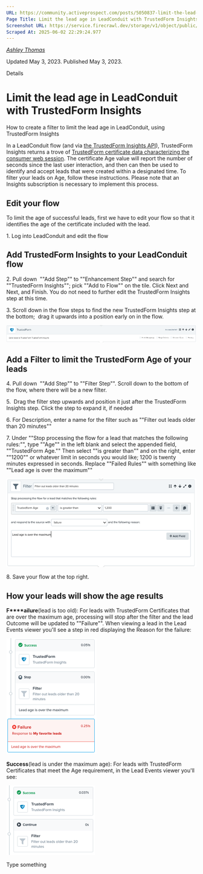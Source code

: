 ```yaml
---
URL: https://community.activeprospect.com/posts/5050837-limit-the-lead-age-in-leadconduit-with-trustedform-insights
Page Title: Limit the lead age in LeadConduit with TrustedForm Insights
Screenshot URL: https://service.firecrawl.dev/storage/v1/object/public/media/screenshot-d19ef0d1-4324-4767-9c8a-7f6c66d7fe4b.png
Scraped At: 2025-06-02 22:29:24.977
---
```



[_Ashley Thomas_](https://community.activeprospect.com/memberships/7557566-ashley-thomas)

Updated May 3, 2023. Published May 3, 2023.

Details

# Limit the lead age in LeadConduit with TrustedForm Insights

How to create a filter to limit the lead age in LeadConduit, using TrustedForm Insights

In a LeadConduit flow (and via [the TrustedForm Insights API](https://developers.activeprospect.com/docs/trustedform/api/v3.0/tag/Retrieving-Insights/)), TrustedForm Insights returns a trove of [TrustedForm certificate data characterizing the consumer web session](https://community.activeprospect.com/posts/4112140-data-available-through-trustedform-insights). The certificate Age value will report the number of seconds since the last user interaction, and then can then be used to identify and accept leads that were created within a designated time. To filter your leads on Age, follow these instructions. Please note that an Insights subscription is necessary to implement this process.

## Edit your flow

To limit the age of successful leads, first we have to edit your flow so that it identifies the age of the certificate included with the lead.

1\. Log into LeadConduit and edit the flow

## Add TrustedForm Insights to your LeadConduit flow

2\. Pull down  ""Add Step"" to ""Enhancement Step"" and search for ""TrustedForm Insights""; pick ""Add to Flow"" on the tile. Click Next and Next, and Finish. You do not need to further edit the TrustedForm Insights step at this time.

3\. Scroll down in the flow steps to find the new TrustedForm Insights step at the bottom;  drag it upwards into a position early on in the flow.

![](images/image-1.png)

## Add a Filter to limit the TrustedForm Age of your leads

4\. Pull down  ""Add Step"" to ""Filter Step"". Scroll down to the bottom of the flow, where there will be a new filter.

5\.  Drag the filter step upwards and position it just after the TrustedForm Insights step. Click the step to expand it, if needed

6\. For Description, enter a name for the filter such as ""Filter out leads older than 20 minutes""

7\. Under ""Stop processing the flow for a lead that matches the following rules:"", type ""Age"" in the left blank and select the appended field, ""TrustedForm Age."" Then select ""is greater than"" and on the right, enter ""1200"" or whatever limit in seconds you would like; 1200 is twenty minutes expressed in seconds. Replace ""Failed Rules"" with something like ""Lead age is over the maximum""

![](images/image-2.png)

8\. Save your flow at the top right.

## How your leads will show the age results

**F****ailure**(lead is too old): For leads with TrustedForm Certificates that are over the maximum age, processing will stop after the filter and the lead Outcome will be updated to ""Failure"". When viewing a lead in the Lead Events viewer you'll see a step in red displaying the Reason for the failure:

![](images/image-3.png)

**Success**(lead is under the maximum age): For leads with TrustedForm Certificates that meet the Age requirement, in the Lead Events viewer you'll see:

![](images/image-4.png)

Type something
